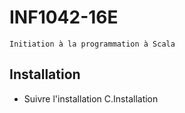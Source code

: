 # INF1042-16E

```
Initiation à la programmation à Scala
```

## Installation

* Suivre l'installation C.Installation

